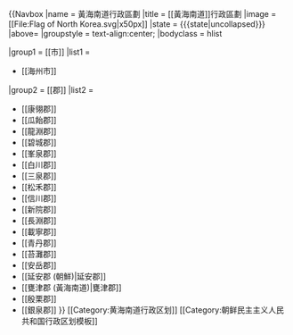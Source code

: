 {{Navbox
|name = 黃海南道行政區劃
|title = [[黃海南道]]行政區劃
|image = [[File:Flag of North Korea.svg|x50px]]
|state = {{{state|<includeonly>uncollapsed</includeonly>}}}
|above=
|groupstyle = text-align:center;
|bodyclass = hlist

|group1 = [[市]]
|list1 =
* [[海州市]]

|group2 = [[郡]]
|list2 =
* [[康翎郡]]
* [[瓜飴郡]]
* [[龍淵郡]]
* [[碧城郡]]
* [[峯泉郡]]
* [[白川郡]]
* [[三泉郡]]
* [[松禾郡]]
* [[信川郡]]
* [[新院郡]]
* [[長淵郡]]
* [[載寧郡]]
* [[青丹郡]]
* [[苔灘郡]]
* [[安岳郡]]
* [[延安郡 (朝鮮)|延安郡]]
* [[甕津郡 (黃海南道)|甕津郡]]
* [[殷栗郡]]
* [[銀泉郡]]
}}<noinclude>
[[Category:黄海南道行政区划]]
[[Category:朝鲜民主主义人民共和国行政区划模板]]
</noinclude>